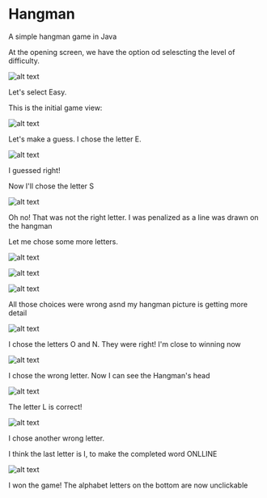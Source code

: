 # Hangman
A simple hangman game in Java

At the opening screen, we have the option od selescting the level of difficulty.

![alt text](pics/opening.png "Opening view of game")

Let's select Easy.

This is the initial game view:

![alt text](pics/initial.png "Initial view of game")

Let's make a guess. I chose the letter E.

![alt text](pics/right.png "Chose the letter E")

I guessed right!

Now I'll chose the letter S

![alt text](pics/w1.png "Chose the letter S")

Oh no! That was not the right letter. I was penalized as a line was drawn on the hangman

Let me chose some more letters.

![alt text](pics/w2.png "Chose the letter T")

![alt text](pics/w3.png "Chose the letter Q")

![alt text](pics/w4.png "Chose the letter C")

All those choices were wrong asnd my hangman picture is getting more detail

![alt text](pics/tworight.png "Chose two right letters")

I chose the letters O and N. They were right! I'm close to winning now

![alt text](pics/w5.png "Chose the letter V")

I chose the wrong letter. Now I can see the Hangman's head

![alt text](pics/rightagain.png "Chose the right letter")

The letter L is correct!

![alt text](pics/lastwrong.png "Chose the wrong letter")

I chose another wrong letter.

I think the last letter is I, to make the completed word ONLLINE

![alt text](pics/won.png "I Won")

I won the game! The alphabet letters on the bottom are now unclickable



